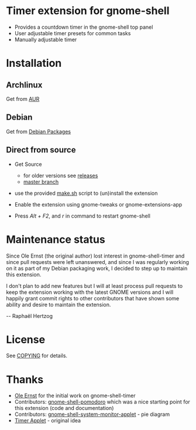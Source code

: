 # Timer extension for gnome-shell
- Provides a countdown timer in the gnome-shell top panel
- User adjustable timer presets for common tasks
- Manually adjustable timer

# Installation
## Archlinux
Get from [AUR](https://aur.archlinux.org/packages.php?ID=52047)

## Debian
Get from [Debian Packages](http://packages.debian.org/sid/gnome-shell-timer)

## Direct from source
- Get Source
    * for older versions see [releases](https://github.com/rhertzog/gnome-shell-timer/releases)
    * [master branch](https://github.com/rhertzog/gnome-shell-timer/zipball/master)

- use the provided [make.sh](https://github.com/rhertzog/gnome-shell-timer/blob/master/make.sh) script to (un)install the extension
- Enable the extension using gnome-tweaks or gnome-extensions-app
- Press *Alt + F2*, and *r* in command to restart gnome-shell

# Maintenance status

Since Ole Ernst (the original author) lost interest in gnome-shell-timer
and since pull requests were left unanswered, and since I was regularly
working on it as part of my Debian packaging work, I decided to step up to
maintain this extension.

I don't plan to add new features but I will at least process pull requests
to keep the extension working with the latest GNOME versions and I will
happily grant commit rights to other contributors that have shown some
ability and desire to maintain the extension.

 -- Raphaël Hertzog

# License
See [COPYING](https://github.com/rhertzog/gnome-shell-timer/blob/master/COPYING) for details.

# Thanks
- [Ole Ernst](https://github.com/olebowle) for the initial work on gnome-shell-timer
- Contributors: [gnome-shell-pomodoro](https://github.com/codito/gnome-shell-pomodoro/contributors) which was a nice starting point for this extension (code and documentation)
- Contributors: [gnome-shell-system-monitor-applet](https://github.com/paradoxxxzero/gnome-shell-system-monitor-applet/contributors) - pie diagram
- [Timer Applet](https://launchpad.net/timer-applet) - original idea
